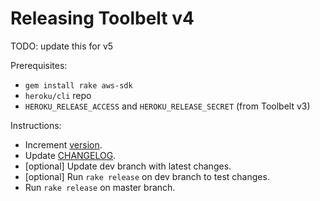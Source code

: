 Releasing Toolbelt v4
=====================

TODO: update this for v5

Prerequisites:

* `gem install rake aws-sdk`
* `heroku/cli` repo
* `HEROKU_RELEASE_ACCESS` and `HEROKU_RELEASE_SECRET` (from Toolbelt v3)

Instructions:

* Increment [version](https://github.com/heroku/cli/blob/master/version).
* Update [CHANGELOG](https://github.com/heroku/cli/blob/master/CHANGELOG).
* [optional] Update dev branch with latest changes.
* [optional] Run `rake release` on dev branch to test changes.
* Run `rake release` on master branch.
